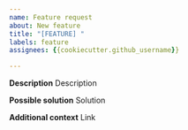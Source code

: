 ```yaml
---
name: Feature request
about: New feature
title: "[FEATURE] "
labels: feature
assignees: {{cookiecutter.github_username}}

---
```


**Description**
Description

**Possible solution**
Solution

**Additional context**
Link
